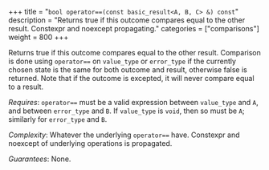 +++
title = "`bool operator==(const basic_result<A, B, C> &) const`"
description = "Returns true if this outcome compares equal to the other result. Constexpr and noexcept propagating."
categories = ["comparisons"]
weight = 800
+++

Returns true if this outcome compares equal to the other result. Comparison is done using `operator==` on  `value_type` or `error_type` if the currently chosen state is the same for both outcome and result, otherwise false is returned. Note that if the outcome is excepted, it will never compare equal to a result.

*Requires*: `operator==` must be a valid expression between `value_type` and `A`, and between `error_type` and `B`. If `value_type` is `void`, then so must be `A`; similarly for `error_type` and `B`.

*Complexity*: Whatever the underlying `operator==` have. Constexpr and noexcept of underlying operations is propagated.

*Guarantees*: None.
